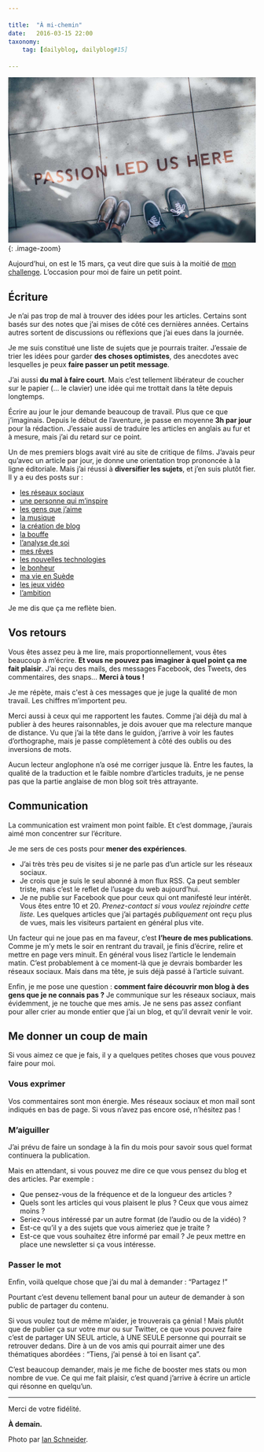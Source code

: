 ```yaml
---

title:  "À mi-chemin"
date:   2016-03-15 22:00
taxonomy:
    tag: [dailyblog, dailyblog#15]
    
---
```


![passion](/assets/images/passion@2x.jpg){: .image-zoom}

Aujourd’hui, on est le 15 mars, ça veut dire que suis à la moitié de [mon challenge](/en-mars-1-article-par-jour). L’occasion pour moi de faire un petit point.

## Écriture 

Je n’ai pas trop de mal à trouver des idées pour les articles. Certains sont basés sur des notes que j’ai mises de côté ces dernières années. Certains autres sortent de discussions ou réflexions que j’ai eues dans la journée. 

Je me suis constitué une liste de sujets que je pourrais traiter. J’essaie de trier les idées pour garder **des choses optimistes**, des anecdotes avec lesquelles je peux **faire passer un petit message**.

J’ai aussi **du mal à faire court**. Mais c’est tellement libérateur de coucher sur le papier (… le clavier) une idée qui me trottait dans la tête depuis longtemps.

Écrire au jour le jour demande beaucoup de travail. Plus que ce que j’imaginais. Depuis le début de l’aventure, je passe en moyenne **3h par jour** pour la rédaction. J’essaie aussi de traduire les articles en anglais au fur et à mesure, mais j’ai du retard sur ce point.

Un de mes premiers blogs avait viré au site de critique de films. J’avais peur qu’avec un article par jour, je donne une orientation trop prononcée à la ligne éditoriale. Mais j’ai réussi à **diversifier les sujets**, et j’en suis plutôt fier. Il y a eu des posts sur :

- [les réseaux sociaux](/il-parait-que-snapchat-cest-le-futur)
- [une personne qui m’inspire](/merci-fibre-tigre)
- [les gens que j’aime](/joyeux-anniversaire)
- [la musique](/ordre-des-chansons)
- [la création de blog](/nouveau-site)
- [la bouffe](/presque-vegetarien)
- [l’analyse de soi](/moments-cles)
- [mes rêves](/je-veux-etre)
- [les nouvelles technologies](/produits-parfaits)
- [le bonheur](/je-ne-cherche-pas-le-bonheur)
- [ma vie en Suède](/balade-a-stockholm)
- [les jeux vidéo](/regarder-des-jeux-video)
- [l’ambition](/connard-ambitieux)

Je me dis que ça me reflète bien.

## Vos retours

Vous êtes assez peu à me lire, mais proportionnellement, vous êtes beaucoup à m’écrire. **Et vous ne pouvez pas imaginer à quel point ça me fait plaisir**. J’ai reçu des mails, des messages Facebook, des Tweets, des commentaires, des snaps… **Merci à tous !**

Je me répète, mais c'est à ces messages que je juge la qualité de mon travail. Les chiffres m’importent peu.

Merci aussi à ceux qui me rapportent les fautes. Comme j’ai déjà du mal à publier à des heures raisonnables, je dois avouer que ma relecture manque de distance. Vu que j’ai la tête dans le guidon, j’arrive à voir les fautes d’orthographe, mais je passe complètement à côté des oublis ou des inversions de mots.

Aucun lecteur anglophone n’a osé me corriger jusque là. Entre les fautes, la qualité de la traduction et le faible nombre d’articles traduits, je ne pense pas que la partie anglaise de mon blog soit très attrayante. 

## Communication 

La communication est vraiment mon point faible. Et c’est dommage, j’aurais aimé mon concentrer sur l’écriture.

Je me sers de ces posts pour **mener des expériences**. 

- J’ai très très peu de visites si je ne parle pas d’un article sur les réseaux sociaux. 
- Je crois que je suis le seul abonné à mon flux RSS. Ça peut sembler triste, mais c’est le reflet de l’usage du web aujourd’hui.
- Je ne publie sur Facebook que pour ceux qui ont manifesté leur intérêt. Vous êtes entre 10 et 20. *Prenez-contact si vous voulez rejoindre cette liste.* Les quelques articles que j’ai partagés *publiquement* ont reçu plus de vues, mais les visiteurs partaient en général plus vite.

Un facteur qui ne joue pas en ma faveur, c’est **l’heure de mes publications**. Comme je m’y mets le soir en rentrant du travail, je finis d’écrire, relire et mettre en page vers minuit. En général vous lisez l’article le lendemain matin. C’est probablement à ce moment-là que je devrais bombarder les réseaux sociaux. Mais dans ma tête, je suis déjà passé à l’article suivant.

Enfin, je me pose une question : **comment faire découvrir mon blog à des gens que je ne connais pas ?** Je communique sur les réseaux sociaux, mais évidemment, je ne touche que mes amis. Je ne sens pas assez confiant pour aller crier au monde entier que j’ai un blog, et qu’il devrait venir le voir.

## Me donner un coup de main

Si vous aimez ce que je fais, il y a quelques petites choses que vous pouvez faire pour moi.

### Vous exprimer

Vos commentaires sont mon énergie. Mes réseaux sociaux et mon mail sont indiqués en bas de page. Si vous n’avez pas encore osé, n’hésitez pas !

### M’aiguiller

J’ai prévu de faire un sondage à la fin du mois pour savoir sous quel format continuera la publication.

Mais en attendant, si vous pouvez me dire ce que vous pensez du blog et des articles. Par exemple :

- Que pensez-vous de la fréquence et de la longueur des articles ?
- Quels sont les articles qui vous plaisent le plus ? Ceux que vous aimez moins ?
- Seriez-vous intéressé par un autre format (de l’audio ou de la vidéo) ?
- Est-ce qu’il y a des sujets que vous aimeriez que je traite ?
- Est-ce que vous souhaitez être informé par email ? Je peux mettre en place une newsletter si ça vous intéresse.

### Passer le mot

Enfin, voilà quelque chose que j’ai du mal à demander : “Partagez !”

Pourtant c’est devenu tellement banal pour un auteur de demander à son public de partager du contenu.

Si vous voulez tout de même m’aider, je trouverais ça génial ! Mais plutôt que de publier ça sur votre mur ou sur Twitter, ce que vous pouvez faire c’est de partager UN SEUL article, à UNE SEULE personne qui pourrait se retrouver dedans. Dire à un de vos amis qui pourrait aimer une des thématiques abordées : “Tiens, j’ai pensé à toi en lisant ça”.

C’est beaucoup demander, mais je me fiche de booster mes stats ou mon nombre de vue. Ce qui me fait plaisir, c’est quand j’arrive à écrire un article qui résonne en quelqu’un.

____

Merci de votre fidélité.

**À demain.**

Photo par [Ian Schneider](https://unsplash.com/goian).